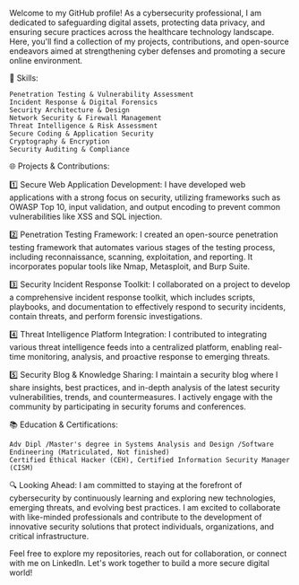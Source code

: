 Welcome to my GitHub profile! As a cybersecurity professional, I am dedicated to safeguarding digital assets, protecting data privacy, and ensuring secure practices across the healthcare technology landscape. Here, you'll find a collection of my projects, contributions, and open-source endeavors aimed at strengthening cyber defenses and promoting a secure online environment.

🔐 Skills:

    Penetration Testing & Vulnerability Assessment
    Incident Response & Digital Forensics
    Security Architecture & Design
    Network Security & Firewall Management
    Threat Intelligence & Risk Assessment
    Secure Coding & Application Security
    Cryptography & Encryption
    Security Auditing & Compliance

🌐 Projects & Contributions:

1️⃣ Secure Web Application Development: I have developed web applications with a strong focus on security, utilizing frameworks such as OWASP Top 10, input validation, and output encoding to prevent common vulnerabilities like XSS and SQL injection.

2️⃣ Penetration Testing Framework: I created an open-source penetration testing framework that automates various stages of the testing process, including reconnaissance, scanning, exploitation, and reporting. It incorporates popular tools like Nmap, Metasploit, and Burp Suite.

3️⃣ Security Incident Response Toolkit: I collaborated on a project to develop a comprehensive incident response toolkit, which includes scripts, playbooks, and documentation to effectively respond to security incidents, contain threats, and perform forensic investigations.

4️⃣ Threat Intelligence Platform Integration: I contributed to integrating various threat intelligence feeds into a centralized platform, enabling real-time monitoring, analysis, and proactive response to emerging threats.

5️⃣ Security Blog & Knowledge Sharing: I maintain a security blog where I share insights, best practices, and in-depth analysis of the latest security vulnerabilities, trends, and countermeasures. I actively engage with the community by participating in security forums and conferences.

📚 Education & Certifications:

    Adv Dipl /Master's degree in Systems Analysis and Design /Software Endineering (Matriculated, Not finished)    
    Certified Ethical Hacker (CEH), Certified Information Security Manager (CISM)

🔍 Looking Ahead:
I am committed to staying at the forefront of cybersecurity by continuously learning and exploring new technologies, emerging threats, and evolving best practices. I am excited to collaborate with like-minded professionals and contribute to the development of innovative security solutions that protect individuals, organizations, and critical infrastructure.

Feel free to explore my repositories, reach out for collaboration, or connect with me on LinkedIn. Let's work together to build a more secure digital world!



